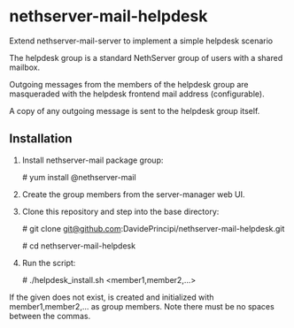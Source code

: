 nethserver-mail-helpdesk
========================

Extend nethserver-mail-server to implement a simple helpdesk scenario

The helpdesk group is a standard NethServer group of users with a
shared mailbox.

Outgoing messages from the members of the helpdesk group are
masqueraded with the helpdesk frontend mail address (configurable).

A copy of any outgoing message is sent to the helpdesk group itself.


Installation
------------

1. Install nethserver-mail package group:

   \# yum install @nethserver-mail

2. Create the group members from the server-manager web UI.

3. Clone this repository and step into the base directory:

   \# git clone git@github.com:DavidePrincipi/nethserver-mail-helpdesk.git

   \# cd nethserver-mail-helpdesk

4. Run the script:

   \# ./helpdesk_install.sh <groupname> <member1,member2,...>


If the given <groupname> does not exist, is created and initialized
with member1,member2,... as group members.  Note there must be no
spaces between the commas.


